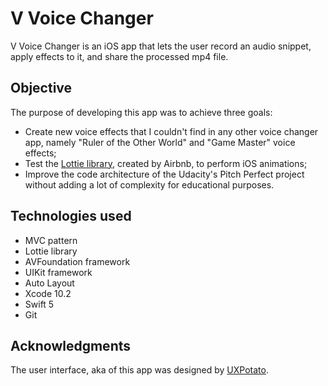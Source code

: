 # V Voice Changer

V Voice Changer is an iOS app that lets the user record an audio snippet, apply effects to it, and share the processed mp4 file.

## Objective

The purpose of developing this app was to achieve three goals:

* Create new voice effects that I couldn't find in any other voice changer app, namely "Ruler of the Other World" and "Game Master" voice effects;
* Test the [Lottie library](https://airbnb.design/lottie/), created by Airbnb, to perform iOS animations;
* Improve the code architecture of the Udacity's Pitch Perfect project without adding a lot of complexity for educational purposes.

## Technologies used

* MVC pattern
* Lottie library
* AVFoundation framework
* UIKit framework
* Auto Layout
* Xcode 10.2
* Swift 5
* Git

## Acknowledgments

The user interface, aka of this app was designed by [UXPotato](https://uxpotato.wixsite.com/uxpotato).
